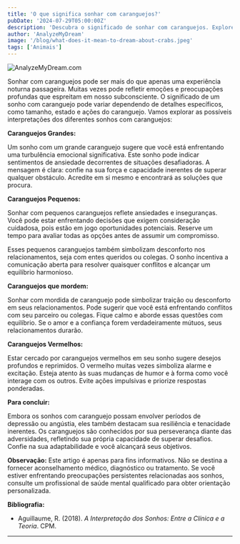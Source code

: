```yaml
---
title: 'O que significa sonhar com caranguejos?'
pubDate: '2024-07-29T05:00:00Z'
description: 'Descubra o significado de sonhar com caranguejos. Explore interpretações relacionadas a caranguejos grandes, caranguejos pequenos e muito mais.'
author: 'AnalyzeMyDream'
image: '/blog/what-does-it-mean-to-dream-about-crabs.jpeg'
tags: ['Animais']
---
```


![AnalyzeMyDream.com](/blog/what-does-it-mean-to-dream-about-crabs.jpeg)


Sonhar com caranguejos pode ser mais do que apenas uma experiência noturna passageira. Muitas vezes pode refletir emoções e preocupações profundas que espreitam em nosso subconsciente. O significado de um sonho com caranguejo pode variar dependendo de detalhes específicos, como tamanho, estado e ações do caranguejo. Vamos explorar as possíveis interpretações dos diferentes sonhos com caranguejos:

**Caranguejos Grandes:**

Um sonho com um grande caranguejo sugere que você está enfrentando uma turbulência emocional significativa. Este sonho pode indicar sentimentos de ansiedade decorrentes de situações desafiadoras. A mensagem é clara: confie na sua força e capacidade inerentes de superar qualquer obstáculo. Acredite em si mesmo e encontrará as soluções que procura.

**Caranguejos Pequenos:**

Sonhar com pequenos caranguejos reflete ansiedades e inseguranças. Você pode estar enfrentando decisões que exigem consideração cuidadosa, pois estão em jogo oportunidades potenciais. Reserve um tempo para avaliar todas as opções antes de assumir um compromisso. 

Esses pequenos caranguejos também simbolizam desconforto nos relacionamentos, seja com entes queridos ou colegas.  O sonho incentiva a comunicação aberta para resolver quaisquer conflitos e alcançar um equilíbrio harmonioso.

**Caranguejos que mordem:**

Sonhar com mordida de caranguejo pode simbolizar traição ou desconforto em seus relacionamentos. Pode sugerir que você está enfrentando conflitos com seu parceiro ou colegas.  Fique calmo e aborde essas questões com equilíbrio.  Se o amor e a confiança forem verdadeiramente mútuos, seus relacionamentos durarão.

**Caranguejos Vermelhos:**

Estar cercado por caranguejos vermelhos em seu sonho sugere desejos profundos e reprimidos. O vermelho muitas vezes simboliza alarme e excitação. Esteja atento às suas mudanças de humor e à forma como você interage com os outros. Evite ações impulsivas e priorize respostas ponderadas.

**Para concluir:**

Embora os sonhos com caranguejo possam envolver períodos de depressão ou angústia, eles também destacam sua resiliência e tenacidade inerentes. Os caranguejos são conhecidos por sua perseverança diante das adversidades, refletindo sua própria capacidade de superar desafios. Confie na sua adaptabilidade e você alcançará seus objetivos.

**Observação:** Este artigo é apenas para fins informativos. Não se destina a fornecer aconselhamento médico, diagnóstico ou tratamento. Se você estiver enfrentando preocupações persistentes relacionadas aos sonhos, consulte um profissional de saúde mental qualificado para obter orientação personalizada.

**Bibliografia:**

- Aguillaume, R. (2018). *A Interpretação dos Sonhos: Entre a Clínica e a Teoria*. CPM.

---